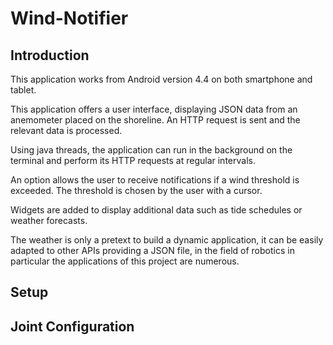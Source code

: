 # Wind-Notifier

## Introduction

This application works from Android version 4.4 on both smartphone and tablet. 

This application offers a user interface, displaying JSON data from an anemometer placed on the shoreline. An HTTP request is sent and the relevant data is processed. 

Using java threads, the application can run in the background on the terminal and perform its HTTP requests at regular intervals.

An option allows the user to receive notifications if a wind threshold is exceeded. The threshold is chosen by the user with a cursor. 

Widgets are added to display additional data such as tide schedules or weather forecasts.

The weather is only a pretext to build a dynamic application, it can be easily adapted to other APIs providing a JSON file, in the field of robotics in particular the applications of this project are numerous. 

## Setup






## Joint Configuration
